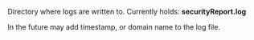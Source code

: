 Directory where logs are written to.
Currently holds:
**securityReport.log**

In the future may add timestamp, or domain name to the log file.